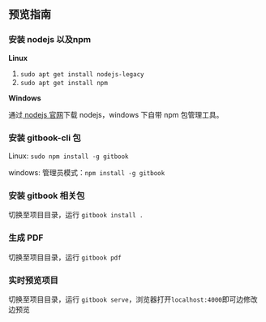 ## 预览指南
### 安装 nodejs 以及npm  

**Linux**  

1. `sudo apt get install nodejs-legacy`
2. `sudo apt get install npm`  

**Windows**  

通过[ nodejs 官网](https://nodejs.org/en/)下载 nodejs，windows 下自带 npm 包管理工具。

### 安装 gitbook-cli 包
Linux: `sudo npm install -g gitbook`  

windows: 管理员模式：`npm install -g gitbook`

### 安装 gitbook 相关包
切换至项目目录，运行 `gitbook install .`

### 生成 PDF
切换至项目目录，运行 `gitbook pdf`  

### 实时预览项目
切换至项目目录，运行 `gitbook serve`，浏览器打开`localhost:4000`即可边修改边预览

